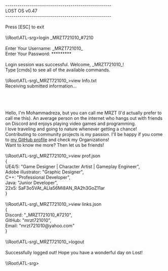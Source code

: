 <html><head> 
    <title>About _MRZT721010_</title> 
    <script type="text/javascript" src="https://ajax.googleapis.com/ajax/libs/jquery/1.4.2/jquery.min.js"></script> 
    <link rel="stylesheet" type="text/css" href="index.css">
  </head> 
  <body> 
    <script type="text/javascript" src="index.js"> 
    </script> 
    <div id="console">----------------------------------------------------<br>LOST OS v0.47<br>----------------------------------------------------<br>&nbsp;<br>Press [ESC] to exit<br>&nbsp;<br><span id="a">\\Root\ATL-srg&gt;</span><span id="b">login <!-- GehfgZrQrkLbhUnirGbGehfgZrGurerfAbJnlLbhErtergVg -->_MRZT721010_#7210</span><br>&nbsp;<br>Enter Your Username: _MRZT721010_<br>Enter Your Password: *********<br><span style="color: transparent">WWVzIEknbSAxOSBhcyBvZiBub3c</span><br>Login session was successful. <span id="k">Welcome, _MRZT721010_!</span><br>Type [cmds] to see all of the available commands.<br>&nbsp;<br><span id="a">\\Root\ATL-srg\_MRZT721010_&gt;</span><!-- A Wttx Vwvpz Rwjgpb Kwm --><span id="b">view Info.txt</span><br>Receiving submitted information...<br><span style="color: transparent">YmFuaSBhZGFtIGF6YXllIHlla2RpZ2FyYW5kL CBrZSBkYXIgYWZhcmluZXNoIHplIHllayBnb2hhcmFuZAp jaG8gb3p2aSBiZSBkYXJkIGF2YXJhZCByb296ZWdhciwgZGVn YXIgb3p2IGhhcmEgbmFtYW5hZCBnaGFyYXI</span><br>Hello, I'm Mohammadreza, but you can call me MRZT (I'd actually prefer to call me this). An average person on the internet who hangs out with friends on <span id="c" onclick="copyToClipboard('_MRZT721010_#7210')">Discord</span> and enjoys playing video games and programming.<br>I love traveling and going to nature whenever getting a chance!<br>Contributing to community projects is my passion. I'll be happy if you come to <span id="c"><a href="https://github.com/mrzt721010" target="_blank">my GitHub profile</a></span> and check my Organizations!<br>Want to know me more? Then let us be friends!<br>&nbsp;<br><span id="a">\\Root\ATL-srg\_MRZT721010_&gt;</span><span id="b"><!-- https://cdn.discordapp.com/attachments/476322512129622016/950712219581169674/Mazmaz-1.mp4 | Also, if you've ever wondered what my avatar does refer to, it's the Cultist from EtD -->view prof.json</span><br>{<br>    UE4/5: "<span id="c">Game Designer | Character Artist | Gameplay Engineer</span>",<br>    Adobe illustrator: "<span id="c">Graphic Designer</span>",<br>    C++: "<span id="c">Professional Developer</span>",<br>    Java: "<span id="c">Junior Developer</span>",<br>    22x5: SaF3o5VAt_ALla56Mi8AN_RA2h3GoZ11ar<br>}<br>&nbsp;<br><span id="a">\\Root\ATL-srg\_MRZT721010_&gt;</span><span id="b"><!-- https://cdn.discordapp.com/attachments/950628322067480606/954039601725599844/connection_terminated_reza.mp4 | Btw, I change my profile avatar each season -->view links.json</span><br>{<br>    Discord: "<span id="c">_MRZT721010_#7210</span>",<br>    GitHub: "<span id="c">mrzt721010</span>",<br>    Email: "<span id="c">mrzt721010@yahoo.com</span>"<br>}<br>&nbsp;<br><span id="a">\\Root\ATL-srg\_MRZT721010_&gt;</span><span id="b">logout</span><br><span style="color: transparent">Ronald, I still didn't know that you own the unusual ghastly gibus O;</span><br>Successfully logged out! Hope you have a wonderful day on Lost!<br>&nbsp;<br><span id="a">\\Root\ATL-srg&gt;&nbsp;</span></div> 
    <script type="text/javascript" ,="" src="index2.js">
    </script>
   

</body></html>
